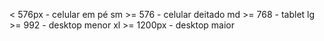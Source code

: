 < 576px - celular em pé
sm >= 576 - celular deitado
md >= 768 - tablet
lg >= 992 - desktop menor
xl >= 1200px - desktop maior